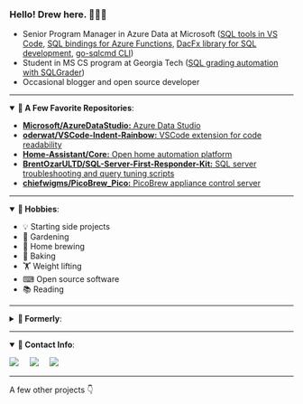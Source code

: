 ### Hello!  Drew here.  👨🏼‍💻
- Senior Program Manager in Azure Data at Microsoft ([SQL tools in VS Code](https://github.com/microsoft/vscode-mssql), [SQL bindings for Azure Functions](https://github.com/Azure-Samples/azure-sql-binding-func-dotnet-todo), [DacFx library for SQL development](https://github.com/microsoft/dacfx), [go-sqlcmd CLI](https://github.com/microsoft/go-sqlcmd))
- Student in MS CS program at Georgia Tech ([SQL grading automation with SQLGrader](https://github.com/robertdroptablestudents))
- Occasional blogger and open source developer


---

<details open>
<summary><b>📌 A Few Favorite Repositories</b>:</summary>
<ul>
    <li> <a href="https://github.com/microsoft/azuredatastudio"><strong>Microsoft/AzureDataStudio:</strong> Azure Data Studio</a></li>
    <li> <a href="https://github.com/oderwat/vscode-indent-rainbow"><strong>oderwat/VSCode-Indent-Rainbow:</strong> VSCode extension for code readability</a></li>
    <li> <a href="https://github.com/home-assistant/core"><strong>Home-Assistant/Core:</strong> Open home automation platform</a></li>
    <li> <a href="https://github.com/BrentOzarULTD/SQL-Server-First-Responder-Kit"><strong>BrentOzarULTD/SQL-Server-First-Responder-Kit:</strong> SQL server troubleshooting and query tuning scripts</a></li>
    <li> <a href="https://github.com/chiefwigms/picobrew_pico"><strong>chiefwigms/PicoBrew_Pico:</strong> PicoBrew appliance control server</a></li>
</ul>
</details>

---
<details open>
<summary><b>📌 Hobbies</b>:</summary>
<ul>
<li>💡 Starting side projects</li>
<li>🌱 Gardening</li>
<li>🍺 Home brewing</li>
<li>🍰 Baking</li>
<li>🏋 Weight lifting</li>
<li>⌨ Open source software</li>
<li>📚 Reading</li>
</ul>
</details>

---
<details closed>
<summary><b>📌 Formerly</b>:</summary>
<ul>
<li> Director of IT</li>
<li> DBA and Database Developer</li>
<li> MS, Chemistry</li>
<li> Computational chemistry researcher</li>
<li> BS, Chemistry</li>
</ul>
</details>

---
<details open>
<summary><b>📌 Contact Info</b>:</summary>

<p align = "center">

[<img src="https://img.shields.io/badge/twitter-%231DA1F2.svg?&style=for-the-badge&logo=twitter&logoColor=white" />](https://twitter.com/SysAdminDrew) 
&nbsp; &nbsp;
[<img src ="https://img.shields.io/badge/drewsk-.tech-%23.svg?&style=for-the-badge&logo=&logoColor=white%22">](https://www.drewsk.tech)
&nbsp; &nbsp;
[<img src="https://img.shields.io/badge/linkedin-%230077B5.svg?&style=for-the-badge&logo=linkedin&logoColor=white" />](https://www.linkedin.com/in/drew-skwiers-koballa/)
</p>

</details>

---

A few other projects 👇